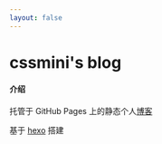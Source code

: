 ```yaml
---
layout: false
---
```


# cssmini's blog

#### 介绍
托管于 GitHub Pages 上的静态个人[博客](https://blog.cssmini.com)

基于 [hexo](https://hexo.io/zh-cn/) 搭建

